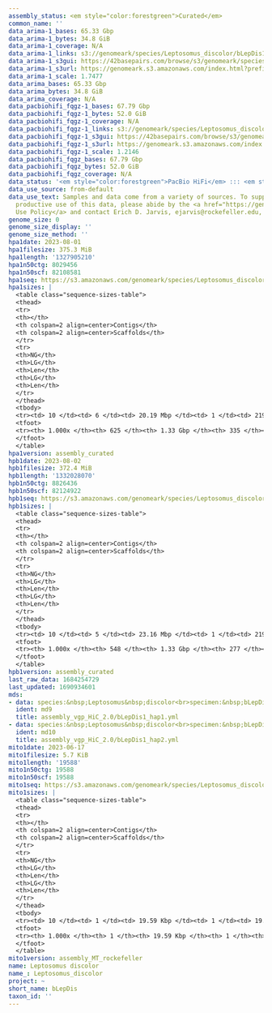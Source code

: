 ```yaml
---
assembly_status: <em style="color:forestgreen">Curated</em>
common_name: ''
data_arima-1_bases: 65.33 Gbp
data_arima-1_bytes: 34.8 GiB
data_arima-1_coverage: N/A
data_arima-1_links: s3://genomeark/species/Leptosomus_discolor/bLepDis1/genomic_data/arima/<br>
data_arima-1_s3gui: https://42basepairs.com/browse/s3/genomeark/species/Leptosomus_discolor/bLepDis1/genomic_data/arima/
data_arima-1_s3url: https://genomeark.s3.amazonaws.com/index.html?prefix=species/Leptosomus_discolor/bLepDis1/genomic_data/arima/
data_arima-1_scale: 1.7477
data_arima_bases: 65.33 Gbp
data_arima_bytes: 34.8 GiB
data_arima_coverage: N/A
data_pacbiohifi_fqgz-1_bases: 67.79 Gbp
data_pacbiohifi_fqgz-1_bytes: 52.0 GiB
data_pacbiohifi_fqgz-1_coverage: N/A
data_pacbiohifi_fqgz-1_links: s3://genomeark/species/Leptosomus_discolor/bLepDis1/genomic_data/pacbio_hifi/<br>
data_pacbiohifi_fqgz-1_s3gui: https://42basepairs.com/browse/s3/genomeark/species/Leptosomus_discolor/bLepDis1/genomic_data/pacbio_hifi/
data_pacbiohifi_fqgz-1_s3url: https://genomeark.s3.amazonaws.com/index.html?prefix=species/Leptosomus_discolor/bLepDis1/genomic_data/pacbio_hifi/
data_pacbiohifi_fqgz-1_scale: 1.2146
data_pacbiohifi_fqgz_bases: 67.79 Gbp
data_pacbiohifi_fqgz_bytes: 52.0 GiB
data_pacbiohifi_fqgz_coverage: N/A
data_status: '<em style="color:forestgreen">PacBio HiFi</em> ::: <em style="color:forestgreen">Arima</em>'
data_use_source: from-default
data_use_text: Samples and data come from a variety of sources. To support fair and
  productive use of this data, please abide by the <a href="https://genome10k.soe.ucsc.edu/data-use-policies/">Data
  Use Policy</a> and contact Erich D. Jarvis, ejarvis@rockefeller.edu, with any questions.
genome_size: 0
genome_size_display: ''
genome_size_method: ''
hpa1date: 2023-08-01
hpa1filesize: 375.3 MiB
hpa1length: '1327905210'
hpa1n50ctg: 8029456
hpa1n50scf: 82108581
hpa1seq: https://s3.amazonaws.com/genomeark/species/Leptosomus_discolor/bLepDis1/assembly_curated/bLepDis1.hap1.cur.20230801.fasta.gz
hpa1sizes: |
  <table class="sequence-sizes-table">
  <thead>
  <tr>
  <th></th>
  <th colspan=2 align=center>Contigs</th>
  <th colspan=2 align=center>Scaffolds</th>
  </tr>
  <tr>
  <th>NG</th>
  <th>LG</th>
  <th>Len</th>
  <th>LG</th>
  <th>Len</th>
  </tr>
  </thead>
  <tbody>
  <tr><td> 10 </td><td> 6 </td><td> 20.19 Mbp </td><td> 1 </td><td> 219.10 Mbp </td></tr><tr><td> 20 </td><td> 13 </td><td> 16.74 Mbp </td><td> 2 </td><td> 128.45 Mbp </td></tr><tr><td> 30 </td><td> 22 </td><td> 12.93 Mbp </td><td> 3 </td><td> 94.82 Mbp </td></tr><tr><td> 40 </td><td> 33 </td><td> 10.08 Mbp </td><td> 5 </td><td> 83.83 Mbp </td></tr><tr style="background-color:#cccccc;"><td> 50 </td><td> 48 </td><td style="background-color:#88ff88;"> 8.03 Mbp </td><td> 6 </td><td style="background-color:#88ff88;"> 82.11 Mbp </td></tr><tr><td> 60 </td><td> 67 </td><td> 5.71 Mbp </td><td> 8 </td><td> 66.65 Mbp </td></tr><tr><td> 70 </td><td> 93 </td><td> 4.63 Mbp </td><td> 10 </td><td> 49.61 Mbp </td></tr><tr><td> 80 </td><td> 126 </td><td> 3.55 Mbp </td><td> 16 </td><td> 19.00 Mbp </td></tr><tr><td> 90 </td><td> 179 </td><td> 1.70 Mbp </td><td> 27 </td><td> 7.22 Mbp </td></tr><tr><td> 100 </td><td> 625 </td><td> 11.89 Kbp </td><td> 335 </td><td> 11.89 Kbp </td></tr></tbody>
  <tfoot>
  <tr><th> 1.000x </th><th> 625 </th><th> 1.33 Gbp </th><th> 335 </th><th> 1.33 Gbp </th></tr>
  </tfoot>
  </table>
hpa1version: assembly_curated
hpb1date: 2023-08-02
hpb1filesize: 372.4 MiB
hpb1length: '1332028070'
hpb1n50ctg: 8826436
hpb1n50scf: 82124922
hpb1seq: https://s3.amazonaws.com/genomeark/species/Leptosomus_discolor/bLepDis1/assembly_curated/bLepDis1.hap2.cur.20230802.fasta.gz
hpb1sizes: |
  <table class="sequence-sizes-table">
  <thead>
  <tr>
  <th></th>
  <th colspan=2 align=center>Contigs</th>
  <th colspan=2 align=center>Scaffolds</th>
  </tr>
  <tr>
  <th>NG</th>
  <th>LG</th>
  <th>Len</th>
  <th>LG</th>
  <th>Len</th>
  </tr>
  </thead>
  <tbody>
  <tr><td> 10 </td><td> 5 </td><td> 23.16 Mbp </td><td> 1 </td><td> 219.33 Mbp </td></tr><tr><td> 20 </td><td> 11 </td><td> 18.73 Mbp </td><td> 2 </td><td> 128.35 Mbp </td></tr><tr><td> 30 </td><td> 19 </td><td> 15.34 Mbp </td><td> 3 </td><td> 94.22 Mbp </td></tr><tr><td> 40 </td><td> 29 </td><td> 11.01 Mbp </td><td> 5 </td><td> 83.84 Mbp </td></tr><tr style="background-color:#cccccc;"><td> 50 </td><td> 43 </td><td style="background-color:#88ff88;"> 8.83 Mbp </td><td> 6 </td><td style="background-color:#88ff88;"> 82.12 Mbp </td></tr><tr><td> 60 </td><td> 60 </td><td> 7.28 Mbp </td><td> 8 </td><td> 66.57 Mbp </td></tr><tr><td> 70 </td><td> 81 </td><td> 5.26 Mbp </td><td> 10 </td><td> 49.44 Mbp </td></tr><tr><td> 80 </td><td> 111 </td><td> 3.55 Mbp </td><td> 16 </td><td> 19.45 Mbp </td></tr><tr><td> 90 </td><td> 161 </td><td> 1.81 Mbp </td><td> 26 </td><td> 8.63 Mbp </td></tr><tr><td> 100 </td><td> 548 </td><td> 11.84 Kbp </td><td> 277 </td><td> 11.84 Kbp </td></tr></tbody>
  <tfoot>
  <tr><th> 1.000x </th><th> 548 </th><th> 1.33 Gbp </th><th> 277 </th><th> 1.33 Gbp </th></tr>
  </tfoot>
  </table>
hpb1version: assembly_curated
last_raw_data: 1684254729
last_updated: 1690934601
mds:
- data: species:&nbsp;Leptosomus&nbsp;discolor<br>specimen:&nbsp;bLepDis1<br>projects:&nbsp;<br>&nbsp;&nbsp;-&nbsp;vgp<br>data_location:&nbsp;S3<br>release_to:&nbsp;S3<br>haplotype_to_curate:&nbsp;hap1<br>hap1:&nbsp;s3://genomeark/species/Leptosomus_discolor/bLepDis1/assembly_vgp_HiC_2.0/bLepDis1.HiC.hap1.20230617.fasta.gz<br>hap2:&nbsp;s3://genomeark/species/Leptosomus_discolor/bLepDis1/assembly_vgp_HiC_2.0/bLepDis1.HiC.hap2.20230617.fasta.gz<br>pretext_hap1:&nbsp;s3://genomeark/species/Leptosomus_discolor/bLepDis1/assembly_vgp_HiC_2.0/evaluation/hap1/pretext/bLepDis1_hap1__s2_heatmap.pretext<br>pretext_hap2:&nbsp;s3://genomeark/species/Leptosomus_discolor/bLepDis1/assembly_vgp_HiC_2.0/evaluation/hap2/pretext/bLepDis1_hap2__s2_heatmap.pretext<br>kmer_spectra_img:&nbsp;s3://genomeark/species/Leptosomus_discolor/bLepDis1/assembly_vgp_HiC_2.0/evaluation/merqury/bLepDis1_png/<br>mito:&nbsp;s3://genomeark/species/Leptosomus_discolor/bLepDis1/assembly_MT_rockefeller/bLepDis1.MT.20230617.fasta.gz<br>pacbio_read_dir:&nbsp;s3://genomeark/species/Leptosomus_discolor/bLepDis1/genomic_data/pacbio_hifi/<br>pacbio_read_type:&nbsp;hifi<br>hic_read_dir:&nbsp;s3://genomeark/species/Leptosomus_discolor/bLepDis1/genomic_data/arima/<br>pipeline:<br>&nbsp;&nbsp;-&nbsp;hifiasm&nbsp;(0.19.3+galaxy0)<br>&nbsp;&nbsp;-&nbsp;yahs&nbsp;(1.2a.2+galaxy1)<br>assembled_by_group:&nbsp;Rockefeller<br>notes:&nbsp;This&nbsp;was&nbsp;a&nbsp;hifiasm-HiC&nbsp;assembly&nbsp;of&nbsp;bLepDis1,&nbsp;resulting&nbsp;in&nbsp;two&nbsp;complete&nbsp;haplotypes.&nbsp;This&nbsp;individual&nbsp;did&nbsp;have&nbsp;not&nbsp;bionano&nbsp;data.&nbsp;HiC&nbsp;scaffolding&nbsp;was&nbsp;performed&nbsp;with&nbsp;yahs.&nbsp;The&nbsp;HiC&nbsp;prep&nbsp;was&nbsp;Arima&nbsp;kit&nbsp;2.&nbsp;The&nbsp;kmer&nbsp;spectra&nbsp;indicate&nbsp;a&nbsp;homogametic&nbsp;specimen.&nbsp;I&nbsp;am&nbsp;submitting&nbsp;both&nbsp;hap1&nbsp;&&nbsp;hap2&nbsp;for&nbsp;dual&nbsp;curation.&nbsp;This&nbsp;is&nbsp;a&nbsp;VGP&nbsp;Phase&nbsp;1&nbsp;species.&nbsp;This&nbsp;is&nbsp;the&nbsp;curation&nbsp;ticket&nbsp;for&nbsp;hap1.&nbsp;
  ident: md9
  title: assembly_vgp_HiC_2.0/bLepDis1_hap1.yml
- data: species:&nbsp;Leptosomus&nbsp;discolor<br>specimen:&nbsp;bLepDis1<br>projects:&nbsp;<br>&nbsp;&nbsp;-&nbsp;vgp<br>data_location:&nbsp;S3<br>release_to:&nbsp;S3<br>haplotype_to_curate:&nbsp;hap2<br>hap1:&nbsp;s3://genomeark/species/Leptosomus_discolor/bLepDis1/assembly_vgp_HiC_2.0/bLepDis1.HiC.hap1.20230617.fasta.gz<br>hap2:&nbsp;s3://genomeark/species/Leptosomus_discolor/bLepDis1/assembly_vgp_HiC_2.0/bLepDis1.HiC.hap2.20230617.fasta.gz<br>pretext_hap1:&nbsp;s3://genomeark/species/Leptosomus_discolor/bLepDis1/assembly_vgp_HiC_2.0/evaluation/hap1/pretext/bLepDis1_hap1__s2_heatmap.pretext<br>pretext_hap2:&nbsp;s3://genomeark/species/Leptosomus_discolor/bLepDis1/assembly_vgp_HiC_2.0/evaluation/hap2/pretext/bLepDis1_hap2__s2_heatmap.pretext<br>kmer_spectra_img:&nbsp;s3://genomeark/species/Leptosomus_discolor/bLepDis1/assembly_vgp_HiC_2.0/evaluation/merqury/bLepDis1_png/<br>mito:&nbsp;s3://genomeark/species/Leptosomus_discolor/bLepDis1/assembly_MT_rockefeller/bLepDis1.MT.20230617.fasta.gz<br>pacbio_read_dir:&nbsp;s3://genomeark/species/Leptosomus_discolor/bLepDis1/genomic_data/pacbio_hifi/<br>pacbio_read_type:&nbsp;hifi<br>hic_read_dir:&nbsp;s3://genomeark/species/Leptosomus_discolor/bLepDis1/genomic_data/arima/<br>pipeline:<br>&nbsp;&nbsp;-&nbsp;hifiasm&nbsp;(0.19.3+galaxy0)<br>&nbsp;&nbsp;-&nbsp;yahs&nbsp;(1.2a.2+galaxy1)<br>assembled_by_group:&nbsp;Rockefeller<br>notes:&nbsp;This&nbsp;was&nbsp;a&nbsp;hifiasm-HiC&nbsp;assembly&nbsp;of&nbsp;bLepDis1,&nbsp;resulting&nbsp;in&nbsp;two&nbsp;complete&nbsp;haplotypes.&nbsp;This&nbsp;individual&nbsp;did&nbsp;have&nbsp;not&nbsp;bionano&nbsp;data.&nbsp;HiC&nbsp;scaffolding&nbsp;was&nbsp;performed&nbsp;with&nbsp;yahs.&nbsp;The&nbsp;HiC&nbsp;prep&nbsp;was&nbsp;Arima&nbsp;kit&nbsp;2.&nbsp;The&nbsp;kmer&nbsp;spectra&nbsp;indicate&nbsp;a&nbsp;homogametic&nbsp;specimen.&nbsp;I&nbsp;am&nbsp;submitting&nbsp;both&nbsp;hap1&nbsp;&&nbsp;hap2&nbsp;for&nbsp;dual&nbsp;curation.&nbsp;This&nbsp;is&nbsp;a&nbsp;VGP&nbsp;Phase&nbsp;1&nbsp;species.&nbsp;This&nbsp;is&nbsp;the&nbsp;curation&nbsp;ticket&nbsp;for&nbsp;hap2.&nbsp;
  ident: md10
  title: assembly_vgp_HiC_2.0/bLepDis1_hap2.yml
mito1date: 2023-06-17
mito1filesize: 5.7 KiB
mito1length: '19588'
mito1n50ctg: 19588
mito1n50scf: 19588
mito1seq: https://s3.amazonaws.com/genomeark/species/Leptosomus_discolor/bLepDis1/assembly_MT_rockefeller/bLepDis1.MT.20230617.fasta.gz
mito1sizes: |
  <table class="sequence-sizes-table">
  <thead>
  <tr>
  <th></th>
  <th colspan=2 align=center>Contigs</th>
  <th colspan=2 align=center>Scaffolds</th>
  </tr>
  <tr>
  <th>NG</th>
  <th>LG</th>
  <th>Len</th>
  <th>LG</th>
  <th>Len</th>
  </tr>
  </thead>
  <tbody>
  <tr><td> 10 </td><td> 1 </td><td> 19.59 Kbp </td><td> 1 </td><td> 19.59 Kbp </td></tr><tr><td> 20 </td><td> 1 </td><td> 19.59 Kbp </td><td> 1 </td><td> 19.59 Kbp </td></tr><tr><td> 30 </td><td> 1 </td><td> 19.59 Kbp </td><td> 1 </td><td> 19.59 Kbp </td></tr><tr><td> 40 </td><td> 1 </td><td> 19.59 Kbp </td><td> 1 </td><td> 19.59 Kbp </td></tr><tr style="background-color:#cccccc;"><td> 50 </td><td> 1 </td><td style="background-color:#ff8888;"> 19.59 Kbp </td><td> 1 </td><td style="background-color:#ff8888;"> 19.59 Kbp </td></tr><tr><td> 60 </td><td> 1 </td><td> 19.59 Kbp </td><td> 1 </td><td> 19.59 Kbp </td></tr><tr><td> 70 </td><td> 1 </td><td> 19.59 Kbp </td><td> 1 </td><td> 19.59 Kbp </td></tr><tr><td> 80 </td><td> 1 </td><td> 19.59 Kbp </td><td> 1 </td><td> 19.59 Kbp </td></tr><tr><td> 90 </td><td> 1 </td><td> 19.59 Kbp </td><td> 1 </td><td> 19.59 Kbp </td></tr><tr><td> 100 </td><td> 1 </td><td> 19.59 Kbp </td><td> 1 </td><td> 19.59 Kbp </td></tr></tbody>
  <tfoot>
  <tr><th> 1.000x </th><th> 1 </th><th> 19.59 Kbp </th><th> 1 </th><th> 19.59 Kbp </th></tr>
  </tfoot>
  </table>
mito1version: assembly_MT_rockefeller
name: Leptosomus discolor
name_: Leptosomus_discolor
project: ~
short_name: bLepDis
taxon_id: ''
---
```

